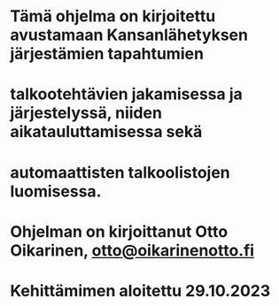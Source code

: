 # Tämä ohjelma on kirjoitettu avustamaan Kansanlähetyksen järjestämien tapahtumien 
# talkootehtävien jakamisessa ja järjestelyssä, niiden aikatauluttamisessa sekä 
# automaattisten talkoolistojen luomisessa. 

# Ohjelman on kirjoittanut Otto Oikarinen, otto@oikarinenotto.fi
# Kehittämimen aloitettu 29.10.2023

